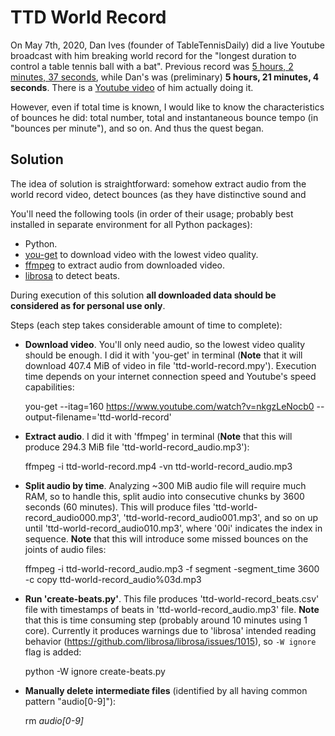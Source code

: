 # TTD World Record

On May 7th, 2020, Dan Ives (founder of TableTennisDaily) did a live Youtube broadcast with him breaking world record for the "longest duration to control a table tennis ball with a bat". Previous record was [5 hours, 2 minutes, 37 seconds](https://www.guinnessworldrecords.com/world-records/table-tennis-bat-and-ball-control-duration?fb_comment_id=784092958310554_1433556316697545), while Dan's was (preliminary) **5 hours, 21 minutes, 4 seconds**. There is a [Youtube video](https://www.youtube.com/watch?v=nkgzLeNocb0) of him actually doing it.

However, even if total time is known, I would like to know the characteristics of bounces he did: total number, total and instantaneous bounce tempo (in "bounces per minute"), and so on. And thus the quest began.

## Solution

The idea of solution is straightforward: somehow extract audio from the world record video, detect bounces (as they have distinctive sound and 

You'll need the following tools (in order of their usage; probably best installed in separate environment for all Python packages):

- Python.
- [you-get](https://github.com/soimort/you-get) to download video with the lowest video quality.
- [ffmpeg](https://www.ffmpeg.org/) to extract audio from downloaded video.
- [librosa](https://github.com/librosa/librosa) to detect beats.

During execution of this solution **all downloaded data should be considered as for personal use only**.

Steps (each step takes considerable amount of time to complete):

- **Download video**. You'll only need audio, so the lowest video quality should be enough. I did it with 'you-get' in terminal (**Note** that it will download 407.4 MiB of video in file 'ttd-world-record.mpy'). Execution time depends on your internet connection speed and Youtube's speed capabilities:

    you-get --itag=160 https://www.youtube.com/watch?v=nkgzLeNocb0 --output-filename='ttd-world-record'

- **Extract audio**. I did it with 'ffmpeg' in terminal (**Note** that this will produce 294.3 MiB file 'ttd-world-record_audio.mp3'):

    ffmpeg -i ttd-world-record.mp4 -vn ttd-world-record_audio.mp3

- **Split audio by time**. Analyzing ~300 MiB audio file will require much RAM, so to handle this, split audio into consecutive chunks by 3600 seconds (60 minutes). This will produce files 'ttd-world-record_audio000.mp3', 'ttd-world-record_audio001.mp3', and so on up until 'ttd-world-record_audio010.mp3', where '00i' indicates the index in sequence. **Note** that this will introduce some missed bounces on the joints of audio files:

    ffmpeg -i ttd-world-record_audio.mp3 -f segment -segment_time 3600 -c copy ttd-world-record_audio%03d.mp3

- **Run 'create-beats.py'**. This file produces 'ttd-world-record_beats.csv' file with timestamps of beats in 'ttd-world-record_audio.mp3' file. **Note** that this is time consuming step (probably around 10 minutes using 1 core). Currently it produces warnings due to 'librosa' intended reading behavior (https://github.com/librosa/librosa/issues/1015), so `-W ignore` flag is added:

    python -W ignore create-beats.py

- **Manually delete intermediate files** (identified by all having common pattern "audio[0-9]"):

    rm *audio[0-9]*
